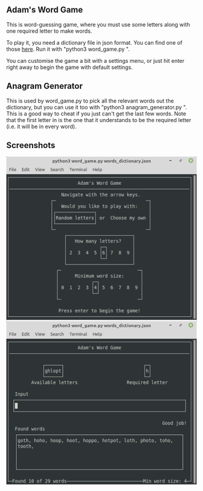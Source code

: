 ## Adam's Word Game
This is word-guessing game, where you must use some letters along with
one required letter to make words. 

To play it, you need a dictionary file in json format. You can find one of
those [here](https://github.com/dwyl/english-words/blob/master/words_dictionary.json). Run it with "python3 word\_game.py <dict file>".

You can customise the game a bit with a settings menu, or just hit
enter right away to begin the game with default settings. 

## Anagram Generator
This is used by word\_game.py to pick all the relevant words out the dictionary, but you can use it too with "python3 anagram\_generator.py <dict file> <letters>". This is a good way to cheat if you just can't get the last few words. Note that the first letter in <letters> is the one that it understands to be the required letter (i.e. it will be in every word).

## Screenshots
![Screenshot of the settings screen](screenshot1.png)
![Screenshot of the main game screen](screenshot2.png)
